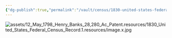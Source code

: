 ```yaml
---
{"dg-publish":true,"permalink":"/vault/census/1830-united-states-federal-census-record-1/","tags":["Bartholomew-Ramsey"]}
---
```


![assets/12_May_1798_Henry_Banks_28,280_Ac_Patent.resources/1830_United_States_Federal_Census_Record.1.resources/image.x.jpg](/img/user/assets/12_May_1798_Henry_Banks_28,280_Ac_Patent.resources/1830_United_States_Federal_Census_Record.1.resources/image.x.jpg)
